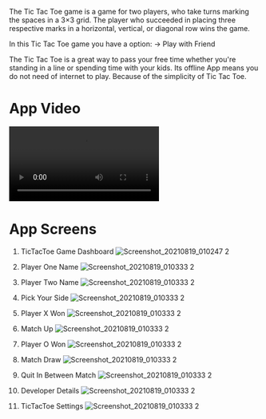 The Tic Tac Toe game is a game for two players, who take turns marking the spaces in a 3×3 grid. The player who succeeded in placing three respective marks in a horizontal, vertical, or diagonal row wins the game.

In this Tic Tac Toe game you have a option:
-> Play with Friend

The Tic Tac Toe is a great way to pass your free time whether you're standing in a line or spending time with your kids. Its offline App means you do not need of internet to play. Because of the simplicity of Tic Tac Toe.



# App Video
![Screenshot_20210819_010247 2](https://github.com/Saurabhh07/SyncIntern-Task-1---TicTacToe-Game/blob/master/video/Game%20Video.mp4)




# App Screens

1) TicTacToe Game Dashboard
![Screenshot_20210819_010247 2](https://github.com/Saurabhh07/SyncIntern-Task-1---TicTacToe-Game/blob/master/screenshots/Screenshot_2023-01-25-05-03-56-734_com.techsoldev.tictactoegame.jpg)

2) Player One Name
![Screenshot_20210819_010333 2](https://github.com/Saurabhh07/SyncIntern-Task-1---TicTacToe-Game/blob/master/screenshots/Screenshot_2023-01-25-05-04-13-742_com.techsoldev.tictactoegame.jpg)

3) Player Two Name
![Screenshot_20210819_010333 2](https://github.com/Saurabhh07/SyncIntern-Task-1---TicTacToe-Game/blob/master/screenshots/Screenshot_2023-01-25-05-04-23-304_com.techsoldev.tictactoegame.jpg)

4) Pick Your Side
![Screenshot_20210819_010333 2](https://github.com/Saurabhh07/SyncIntern-Task-1---TicTacToe-Game/blob/master/screenshots/Screenshot_2023-01-25-05-04-28-877_com.techsoldev.tictactoegame.jpg)

5) Player X Won
![Screenshot_20210819_010333 2](https://github.com/Saurabhh07/SyncIntern-Task-1---TicTacToe-Game/blob/master/screenshots/Screenshot_2023-01-25-05-04-51-505_com.techsoldev.tictactoegame.jpg)

6) Match Up
![Screenshot_20210819_010333 2](https://github.com/Saurabhh07/SyncIntern-Task-1---TicTacToe-Game/blob/master/screenshots/Screenshot_2023-01-25-05-05-04-054_com.techsoldev.tictactoegame.jpg)

7) Player O Won
![Screenshot_20210819_010333 2](https://github.com/Saurabhh07/SyncIntern-Task-1---TicTacToe-Game/blob/master/screenshots/Screenshot_2023-01-25-05-05-18-705_com.techsoldev.tictactoegame.jpg)

8) Match Draw
![Screenshot_20210819_010333 2](https://github.com/Saurabhh07/SyncIntern-Task-1---TicTacToe-Game/blob/master/screenshots/Screenshot_2023-01-25-05-05-42-223_com.techsoldev.tictactoegame.jpg)

9) Quit In Between Match
![Screenshot_20210819_010333 2](https://github.com/Saurabhh07/SyncIntern-Task-1---TicTacToe-Game/blob/master/screenshots/Screenshot_2023-01-25-05-05-52-574_com.techsoldev.tictactoegame.jpg)

10) Developer Details
![Screenshot_20210819_010333 2](https://github.com/Saurabhh07/SyncIntern-Task-1---TicTacToe-Game/blob/master/screenshots/Screenshot_2023-01-25-05-05-57-700_com.techsoldev.tictactoegame.jpg)

11) TicTacToe Settings
![Screenshot_20210819_010333 2](https://github.com/Saurabhh07/SyncIntern-Task-1---TicTacToe-Game/blob/master/screenshots/Screenshot_2023-01-25-05-06-11-291_com.techsoldev.tictactoegame.jpg)




